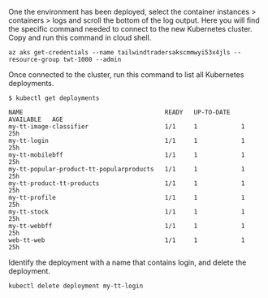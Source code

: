 
One the environment has been deployed, select the container instances > containers > logs and scroll the bottom of the log output. Here you will find the specific command needed to connect to the new Kubernetes cluster. Copy and run this command in cloud shell.

```
az aks get-credentials --name tailwindtradersakscmmwyi53x4jls --resource-group twt-1000 --admin
```

Once connected to the cluster, run this command to list all Kubernetes deployments.

```
$ kubectl get deployments

NAME                                       READY   UP-TO-DATE   AVAILABLE   AGE
my-tt-image-classifier                     1/1     1            1           25h
my-tt-login                                1/1     1            1           25h
my-tt-mobilebff                            1/1     1            1           25h
my-tt-popular-product-tt-popularproducts   1/1     1            1           25h
my-tt-product-tt-products                  1/1     1            1           25h
my-tt-profile                              1/1     1            1           25h
my-tt-stock                                1/1     1            1           25h
my-tt-webbff                               1/1     1            1           25h
web-tt-web                                 1/1     1            1           25h
```

Identify the deployment with a name that contains login, and delete the deployment.

```
kubectl delete deployment my-tt-login
```
